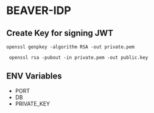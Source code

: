 # BEAVER-IDP

## Create Key for signing JWT

`openssl genpkey -algorithm RSA -out private.pem`

` openssl rsa -pubout -in private.pem -out public.key`

## ENV Variables

- PORT
- DB
- PRIVATE_KEY
